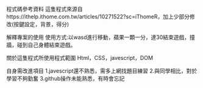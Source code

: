 程式碼參考資料
這隻程式來源自https://ithelp.ithome.com.tw/articles/10271522?sc=iThomeR，加上少部分修改(按鍵設定，背景，得分)

解釋專案的使用
使用方式:以wasd進行移動，蘋果一顆一分，達30結束遊戲，撞牆，碰到自己身體結束遊戲。

關於這隻程式所使用程式範圍
Html，CSS，javescript，DOM

自身需改進項目
1.javescript還不熟悉，需多上網找題目練習
2.與同學相比，對於學習不夠勤奮
3.github操作未能熟悉，有時會忘記
